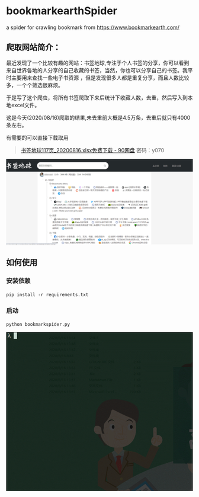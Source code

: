 
# bookmarkearthSpider
a spider for crawling bookmark from https://www.bookmarkearth.com/



## 爬取网站简介：

最近发现了一个比较有趣的网站：书签地球,专注于个人书签的分享，你可以看到来自世界各地的人分享的自己收藏的书签，当然，你也可以分享自己的书签。我平时主要用来查找一些电子书资源 ，但是发现很多人都是重复分享，而且人数比较多，一个个筛选很麻烦。

于是写了这个爬虫，将所有书签爬取下来后统计下收藏人数，去重，然后写入到本地excel文件。

这是今天(2020/08/16)爬取的结果,未去重前大概是4.5万条，去重后就只有4000条左右。

有需要的可以直接下载取用

> [书签地球117页_20200816.xlsx免费下载 - 90网盘](https://link.zhihu.com/?target=https%3A//o8.cn/B9MevE) 密码：y070

![书签地球网站首页](/images/bookmarkearthweb.png)

## 如何使用

### 安装依赖

`pip install -r requirements.txt`

### 启动

`python bookmarkspider.py`

![启动](/images/run.gif)
